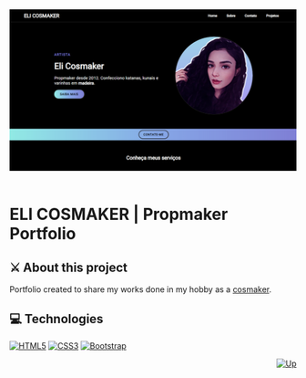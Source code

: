 <div align="center">
  <a href="https://elidianaandrade.github.io/elicosmaker">
    <img alt="Eli Cosmaker" src="https://github.com/elidianaandrade/elidianaandrade.github.io/blob/feature-v1/assets/img/projects-covers/cover-screen-elicosmaker.png?raw=true">
  </a>
</div>
<br>

# ELI COSMAKER | Propmaker Portfolio

## ⚔ About this project
Portfolio created to share my works done in my hobby as a [cosmaker](https://www.instagram.com/elicosmaker/).

## 💻 Technologies
[![HTML5](https://img.shields.io/badge/HTML5-000?style=for-the-badge&logo=html5&logoColor=E34F26)](https://developer.mozilla.org/pt-BR/docs/Web/HTML)
[![CSS3](https://img.shields.io/badge/CSS3-000?style=for-the-badge&logo=css3&logoColor=00BFFF)](https://developer.mozilla.org/pt-BR/docs/Web/CSS)
[![Bootstrap](https://img.shields.io/badge/Bootstrap5-000?style=for-the-badge&logo=bootstrap)](https://getbootstrap.com/docs/5.2/getting-started/introduction/)

<div align="right">
  <a href="#top">
    <img alt="Up" height="25" src="https://raw.githubusercontent.com/FortAwesome/Font-Awesome/6.x/svgs/solid/angle-up.svg">
  </a>
</div>
